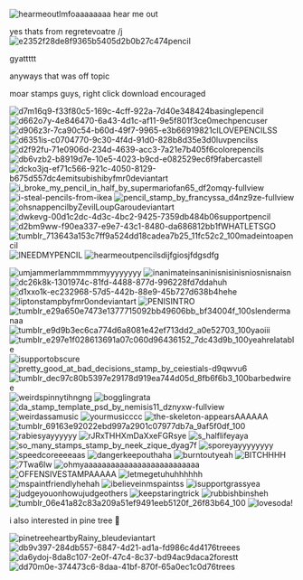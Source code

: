 ![hearmeoutlmfoaaaaaaaa](https://github.com/user-attachments/assets/761dec99-2945-4b4a-bf9e-27504404f3a6)
hear me out

yes thats from regretevoatre
/j
![e2352f28de8f9365b5405d2b0b27c474pencil](https://github.com/user-attachments/assets/49d7a81e-cb1e-47f0-8583-9948ca572b5c)

gyattttt

anyways that was off topic

moar stamps guys, right click download encouraged

![d7m16q9-f33f80c5-169c-4cff-922a-7d40e348424basinglepencil](https://github.com/user-attachments/assets/e1f49cd1-826c-49da-8fd1-d96a1fe367e4)
![d662o7y-4e846470-6a43-4d1c-af11-9e5f801f3ce0mechpencuser](https://github.com/user-attachments/assets/dcd55fa3-3635-422c-a87f-f9e53d877571)
![d906z3r-7ca90c54-b60d-49f7-9965-e3b66919821cILOVEPENCILSS](https://github.com/user-attachments/assets/c7eeaf4d-dfd0-491e-90d5-87ae6de40ec6)
![d6351is-c0704770-9c30-4f4d-91d0-828b8d35e3d0luvpencilss](https://github.com/user-attachments/assets/15c05a34-8f31-49d8-a733-1d60b3c6b548)
![d2f92fu-71e0906d-234d-4639-acc3-7a21e7b405f6colorepencils](https://github.com/user-attachments/assets/e157bb98-4c3c-42e0-bd6f-0374b24f4dbb)
![db6vzb2-b8919d7e-10e5-4023-b9cd-e082529ec6f9fabercastell](https://github.com/user-attachments/assets/4bc3f187-2a08-4cb8-ab72-a3f24b1b75d2)
![dcko3jq-ef71c566-921c-4050-8129-b675d557dc4emitsubishibyfmr0deviantart](https://github.com/user-attachments/assets/b1738d8b-df3f-4432-a6cf-edb772c08201)
![i_broke_my_pencil_in_half_by_supermariofan65_df2omqy-fullview](https://github.com/user-attachments/assets/78e8ce85-4493-4b00-81fe-41f23e06ea54)
![i-steal-pencils-from-ikea](https://github.com/user-attachments/assets/d4079ba5-81da-49cf-b165-70f7e0643eee)
![pencil_stamp_by_francyssa_d4nz9ze-fullview](https://github.com/user-attachments/assets/f502b875-8fb2-4636-8b39-86cccc46e605)
![ohsnappencilbyZevilLoupGaroudeviantart](https://github.com/user-attachments/assets/609afb97-8490-4757-ba91-c1a0cb5c60c1)
![dwkevg-00d1c2dc-4d3c-4bc2-9425-7359db484b06supportpencil](https://github.com/user-attachments/assets/21a713e8-b3b2-4438-a154-e8710c33ab64)
![d2bm9ww-f90ea337-e9e7-43c1-8480-da686812bb1fWHATLETSGO](https://github.com/user-attachments/assets/140fe7b4-5f39-4a0b-b6e7-c97416df2fcf)
![tumblr_713643a153c7ff9a524dd18cadea7b25_11fc52c2_100madeintoapencil](https://github.com/user-attachments/assets/1c09f704-e722-447a-9b99-1969818cec6a)
![INEEDMYPENCIL](https://github.com/user-attachments/assets/54bb8eb8-a765-4d09-a048-0acf0faddcb7)
![hearmeoutpencilsdijfgiosjfdgsdfg](https://github.com/user-attachments/assets/a7252244-87f8-4f32-a16c-d858b5d02fcd)

![umjammerlammmmmmyyyyyyyy](https://github.com/user-attachments/assets/d452054e-9c79-42e7-a315-93a0f66097c7)
![inanimateinsaninisnisinisniosnisnaisn](https://github.com/user-attachments/assets/edf855cd-0ad6-418b-898f-3f89b91ee397)
![dc26k8k-1301974c-81fd-4488-877d-996228fd7ddahuh](https://github.com/user-attachments/assets/21e48035-4cfd-4ade-acf9-b2d2a2dc21b4)
![d1xxo1k-ec232968-57d5-442b-88e9-45b727d638b4hehe](https://github.com/user-attachments/assets/6c0a4a0b-b888-476a-bd31-9ee677fcca10)
![liptonstampbyfmr0ondeviantart](https://github.com/user-attachments/assets/9f72dd41-a00b-4d7e-ba6f-9bb191b24497)
![PENISINTRO](https://github.com/user-attachments/assets/e2bcd41b-c44f-417e-bca5-fb6a49f359fa)
![tumblr_e29a650e7473e1377715092bb49606bb_bf34004f_100slendermanaa](https://github.com/user-attachments/assets/9680ce58-527b-4f22-b017-bc2a877a3759)
![tumblr_e9d9b3ec6ca774d6a8081e42ef713dd2_a0e52703_100yaoiii](https://github.com/user-attachments/assets/2a06215f-877a-4bfc-ada2-8254eb7cc9bb)
![tumblr_e297e1f028613691a07c060d96436152_7dc43d9b_100yeahrelatable](https://github.com/user-attachments/assets/c0098e6c-a736-447f-9af6-750554f16fa9)
![isupportobscure](https://github.com/user-attachments/assets/7cce7b02-835f-481c-b103-a1d8433d5958)![pretty_good_at_bad_decisions_stamp_by_ceiestials-d9qwvu6](https://github.com/user-attachments/assets/945134d7-242d-4cc6-8625-500213a72ae1)
![tumblr_dec97c80b5397e29178d919ea744d05d_8fb6f6b3_100barbedwiree](https://github.com/user-attachments/assets/d52a4ef6-55f3-4a89-a46d-d8baa9de3583)![weirdspinnytihngng](https://github.com/user-attachments/assets/508d8e09-db23-4ce0-bb47-9186a5297c94)
![bogglingrata](https://github.com/user-attachments/assets/1e5fb635-01e9-4e9c-ad68-2cbd020a0141)
![da_stamp_template_psd_by_nemisis11_dznyxw-fullview](https://github.com/user-attachments/assets/e0fa0195-20b4-43b7-a459-f18d17f16e7d)
![weirdassamusic](https://github.com/user-attachments/assets/a0405da1-b88a-45e8-ae6b-efe6d631edbf)
![yourmusicccc](https://github.com/user-attachments/assets/aa111745-1e59-42b6-9ab9-69f4d8532826)
![the-skeleton-appearsAAAAAA](https://github.com/user-attachments/assets/a33da312-5c7b-44d5-a8b7-cb6fbaaf3937)
![tumblr_69163e92022ebd997a2901c07977db7a_9af5f0df_100](https://github.com/user-attachments/assets/44d9cb3e-0cd5-4f49-9e14-ca2b7a374e59)
![rabiesyayyyyyy](https://github.com/user-attachments/assets/e1c81b93-19d6-4582-8fdc-64218d8f938e)
![rJRxTHHXmDaXxeFGRsye](https://github.com/user-attachments/assets/d71a2e91-e087-472e-a289-10ce1d46186d)
![s_halflifeyaya](https://github.com/user-attachments/assets/391eb5e0-75c8-4bdb-8176-5423d4648f65)
![so_many_stamps_stamp_by_neek_zique_dyag7f](https://github.com/user-attachments/assets/109ee35b-8aad-4784-953e-fb4ed90d98b1)
![sporeyayyyyyyyy](https://github.com/user-attachments/assets/25cb1151-d60b-41f0-8c24-5c2d23c213d4)
![speedcoreeeeaas](https://github.com/user-attachments/assets/f22a81c5-49fb-4918-a483-6631c81d72f6)
![dangerkeepouthaha](https://github.com/user-attachments/assets/fb5aa2c1-0603-4cad-9d8f-b9c10b791622)
![burntoutyeah](https://github.com/user-attachments/assets/de730e21-eeb4-42d8-8f7d-0561aa9cea2b)
![BITCHHHH](https://github.com/user-attachments/assets/0fedb3d1-e7ff-41b7-8884-5fbebf40ef45)
![7Twa6Iw](https://github.com/user-attachments/assets/a5359efe-91ec-44c3-84e9-e287f5b0a085)
![ohmyaaaaaaaaaaaaaaaaaaaaaaaaaa](https://github.com/user-attachments/assets/11f6a7fc-0cf1-432e-857b-f0e4ea9e0622)
![OFFENSIVESTAMPAAAAA](https://github.com/user-attachments/assets/2ff698da-e8af-4eaa-9c4d-d36ffea428a4)
![letmegetuhuhhhhhh](https://github.com/user-attachments/assets/dce18dfa-6302-4792-b03d-eece78aedf5c)
![mspaintfriendlyhehah](https://github.com/user-attachments/assets/747f07a6-4bfa-4cbf-9a1d-207fe94b91a4)
![ibelieveinmspaintss](https://github.com/user-attachments/assets/cd781d69-833d-4746-8e50-8a4e2935ce8f)
![isupportgrassyea](https://github.com/user-attachments/assets/3817a2b2-ae9a-4336-81c6-a34154f090cb)
![judgeyouonhowujudgeothers](https://github.com/user-attachments/assets/94d62717-2d67-41b5-91c1-7acfc691baab)
![keepstaringtrick](https://github.com/user-attachments/assets/ac6823d6-eb68-408e-9efd-6de0ac137fa6)
![rubbishbinsheh](https://github.com/user-attachments/assets/2ba566d9-c1c9-495b-8e82-1efffc8542fe)
![tumblr_06e41a82c83a209a51ef9491eeb5120f_26f83b64_100](https://github.com/user-attachments/assets/ddb3b81a-4074-49ed-aa7e-0990f4d9bbed)
![lovesoda!](https://github.com/user-attachments/assets/bef83280-8bf9-4ace-8796-b78b3abecbf3)

i also interested in pine tree 👅

![pinetreeheartbyRainy_bleudeviantart](https://github.com/user-attachments/assets/ad346e9d-38a4-4f84-8def-3f572c5677e6)![db9v397-284db557-6847-4d21-ad1a-fd986c4d4176treees](https://github.com/user-attachments/assets/d27b0cd6-e1ef-4420-a320-26e6d442c3ed)![da6ydoj-8da8c107-2e0f-47c4-8c37-bd94ac9daca2forestt](https://github.com/user-attachments/assets/60d55934-3a7b-4f0e-a0a3-69986d5fe31b)![dd70m0e-374473c6-8daa-41bf-870f-65a0ec1c0d76trees](https://github.com/user-attachments/assets/b20ad0b7-f8b6-4526-af26-4400e4981cab)


